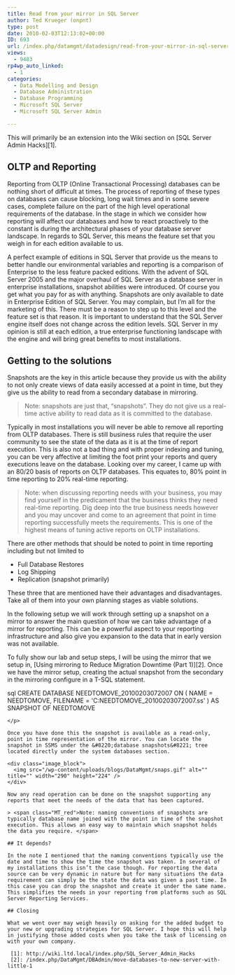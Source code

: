 ```yaml
---
title: Read from your mirror in SQL Server
author: Ted Krueger (onpnt)
type: post
date: 2010-02-03T12:13:02+00:00
ID: 693
url: /index.php/datamgmt/datadesign/read-from-your-mirror-in-sql-server/
views:
  - 9483
rp4wp_auto_linked:
  - 1
categories:
  - Data Modelling and Design
  - Database Administration
  - Database Programming
  - Microsoft SQL Server
  - Microsoft SQL Server Admin

---
```

This will primarily be an extension into the Wiki section on [SQL Server Admin Hacks][1]. 

## OLTP and Reporting

Reporting from OLTP (Online Transactional Processing) databases can be nothing short of difficult at times. The process of reporting of these types on databases can cause blocking, long wait times and in some severe cases, complete failure on the part of the high level operational requirements of the database. In the stage in which we consider how reporting will affect our databases and how to react proactively to the constant is during the architectural phases of your database server landscape. In regards to SQL Server, this means the feature set that you weigh in for each edition available to us. 

A perfect example of editions in SQL Server that provide us the means to better handle our environmental variables and reporting is a comparison of Enterprise to the less feature packed editions. With the advent of SQL Server 2005 and the major overhaul of SQL Server as a database server in enterprise installations, snapshot abilities were introduced. Of course you get what you pay for as with anything. Snapshots are only available to date in Enterprise Edition of SQL Server. You may complain, but I’m all for the marketing of this. There must be a reason to step up to this level and the feature set is that reason. It is important to understand that the SQL Server engine itself does not change across the edition levels. SQL Server in my opinion is still at each edition, a true enterprise functioning landscape with the engine and will bring great benefits to most installations. 

## Getting to the solutions

Snapshots are the key in this article because they provide us with the ability to not only create views of data easily accessed at a point in time, but they give us the ability to read from a secondary database in mirroring. 

> <span class="MT_red">Note: snapshots are just that, &#8220;snapshots&#8221;. They do not give us a real-time active ability to read data as it is committed to the database.</span>

Typically in most installations you will never be able to remove all reporting from OLTP databases. There is still business rules that require the user community to see the state of the data as it is at the time of report execution. This is also not a bad thing and with proper indexing and tuning, you can be very affective at limiting the foot print your reports and query executions leave on the database. Looking over my career, I came up with an 80/20 basis of reports on OLTP databases. This equates to, 80% point in time reporting to 20% real-time reporting. 

> <span class="MT_red">Note: when discussing reporting needs with your business, you may find yourself in the predicament that the business thinks they need real-time reporting. Dig deep into the true business needs however and you may uncover and come to an agreement that point in time reporting successfully meets the requirements. This is one of the highest means of tuning active reports on OLTP installations.</span>

There are other methods that should be noted to point in time reporting including but not limited to

  * Full Database Restores
  * Log Shipping
  * Replication (snapshot primarily)

These three that are mentioned have their advantages and disadvantages. Take all of them into your own planning stages as viable solutions. 

In the following setup we will work through setting up a snapshot on a mirror to answer the main question of how we can take advantage of a mirror for reporting. This can be a powerful aspect to your reporting infrastructure and also give you expansion to the data that in early version was not available. 

To fully show our lab and setup steps, I will be using the mirror that we setup in, [Using mirroring to Reduce Migration Downtime (Part 1)][2]. Once we have the mirror setup, creating the actual snapshot from the secondary in the mirroring configure in a T-SQL statement.

sql
CREATE DATABASE NEEDTOMOVE_20100203072007 ON
(
NAME = NEEDTOMOVE,
FILENAME = 'C:NEEDTOMOVE_20100203072007.ss'
)
AS SNAPSHOT OF NEEDTOMOVE
```
</p> 

Once you have done this the snapshot is available as a read-only, point in time representation of the mirror. You can locate the snapshot in SSMS under the &#8220;database snapshots&#8221; tree located directly under the system databases section.

<div class="image_block">
  <img src="/wp-content/uploads/blogs/DataMgmt/snaps.gif" alt="" title="" width="290" height="224" />
</div>

Now any read operation can be done on the snapshot supporting any reports that meet the needs of the data that has been captured. 

> <span class="MT_red">Note: naming conventions of snapshots are typically database name joined with the point in time of the snapshot execution. This allows an easy way to maintain which snapshot holds the data you require. </span>

## It depends?

In the note I mentioned that the naming conventions typically use the date and time to show the time the snapshot was taken. In several of my installations this isn’t the case though. For reporting the data source can be very dynamic in nature but for many situations the data requirement can simply be the state the data was given a past time. In this case you can drop the snapshot and create it under the same name. This simplifies the needs in your reporting from platforms such as SQL Server Reporting Services. 

## Closing

What we went over may weigh heavily on asking for the added budget to your new or upgrading strategies for SQL Server. I hope this will help in justifying those added costs when you take the task of licensing on with your own company.

 [1]: http://wiki.ltd.local/index.php/SQL_Server_Admin_Hacks
 [2]: /index.php/DataMgmt/DBAdmin/move-databases-to-new-server-with-little-1